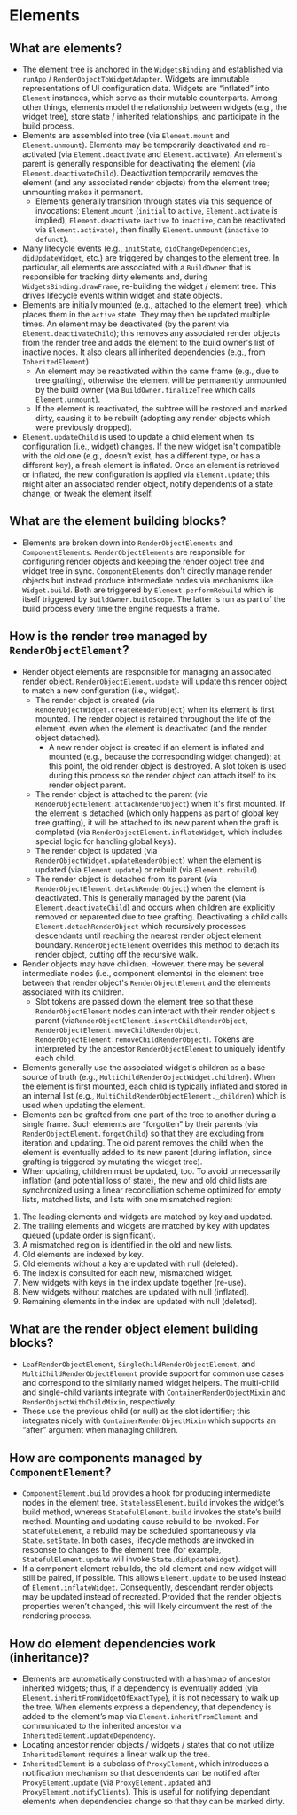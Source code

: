# Elements

## What are elements?

* The element tree is anchored in the `WidgetsBinding` and established via `runApp` / `RenderObjectToWidgetAdapter`. Widgets are immutable representations of UI configuration data. Widgets are “inflated” into `Element` instances, which serve as their mutable counterparts. Among other things, elements model the relationship between widgets \(e.g., the widget tree\), store state / inherited relationships, and participate in the build process.
* Elements are assembled into tree \(via `Element.mount` and `Element.unmount`\). Elements may be temporarily deactivated and re-activated \(via `Element.deactivate` and `Element.activate`\). An element's parent is generally responsible for deactivating the element \(via `Element.deactivateChild`\). Deactivation temporarily removes the element \(and any associated render objects\) from the element tree; unmounting makes it permanent.
  * Elements generally transition through states via this sequence of invocations: `Element.mount` \(`initial` to `active`, `Element.activate` is implied\), `Element.deactivate` \(`active` to `inactive`, can be reactivated via `Element.activate)`, then finally `Element.unmount` \(`inactive` to `defunct`\).
* Many lifecycle events \(e.g., `initState`, `didChangeDependencies`, `didUpdateWidget`, etc.\) are triggered by changes to the element tree. In particular, all elements are associated with a `BuildOwner` that is responsible for tracking dirty elements and, during `WidgetsBinding.drawFrame`, re-building the widget / element tree. This drives lifecycle events within widget and state objects.
* Elements are initially mounted \(e.g., attached to the element tree\), which places them in the `active` state. They may then be updated multiple times. An element may be deactivated \(by the parent via `Element.deactivateChild`\); this removes any associated render objects from the render tree and adds the element to the build owner's list of inactive nodes. It also clears all inherited dependencies \(e.g., from `InheritedElement`\)
  * An element may be reactivated within the same frame \(e.g., due to tree grafting\), otherwise the element will be permanently unmounted by the build owner \(via `BuildOwner.finalizeTree` which calls `Element.unmount`\).
  * If the element is reactivated, the subtree will be restored and marked dirty, causing it to be rebuilt \(adopting any render objects which were previously dropped\). 
* `Element.updateChild` is used to update a child element when its configuration \(i.e., widget\) changes. If the new widget isn't compatible with the old one \(e.g., doesn't exist, has a different type, or has a different key\), a fresh element is inflated. Once an element is retrieved or inflated, the new configuration is applied via `Element.update`; this might alter an associated render object, notify dependents of a state change, or tweak the element itself.

## What are the element building blocks?

* Elements are broken down into `RenderObjectElements` and `ComponentElements`. `RenderObjectElements` are responsible for configuring render objects and keeping the render object tree and widget tree in sync. `ComponentElements` don't directly manage render objects but instead produce intermediate nodes via mechanisms like `Widget.build`. Both are triggered by `Element.performRebuild` which is itself triggered by `BuildOwner.buildScope`. The latter is run as part of the build process every time the engine requests a frame.

## How is the render tree managed by `RenderObjectElement`?

* Render object elements are responsible for managing an associated render object. `RenderObjectElement.update` will update this render object to match a new configuration \(i.e., widget\).
  * The render object is created \(via `RenderObjectWidget.createRenderObject`\) when its element is first mounted. The render object is retained throughout the life of the element, even when the element is deactivated \(and the render object detached\). 
    * A new render object is created if an element is inflated and mounted \(e.g., because the corresponding widget changed\); at this point, the old render object is destroyed. A slot token is used during this process so the render object can attach itself to its render object parent.
  * The render object is attached to the parent \(via `RenderObjectElement.attachRenderObject`\) when it's first mounted. If the element is detached \(which only happens as part of global key tree grafting\), it will be attached to its new parent when the graft is completed \(via `RenderObjectElement.inflateWidget`, which includes special logic for handling global keys\).
  * The render object is updated \(via `RenderObjectWidget.updateRenderObject`\) when the element is updated \(via `Element.update`\) or rebuilt \(via `Element.rebuild`\).
  * The render object is detached from its parent \(via `RenderObjectElement.detachRenderObject`\) when the element is deactivated. This is generally managed by the parent \(via `Element.deactivateChild`\) and occurs when children are explicitly removed or reparented due to tree grafting. Deactivating a child calls `Element.detachRenderObject` which recursively processes descendants until reaching the nearest render object element boundary. `RenderObjectElement` overrides this method to detach its render object, cutting off the recursive walk.
* Render objects may have children. However, there may be several intermediate nodes \(i.e., component elements\) in the element tree between that render object's `RenderObjectElement` and the elements associated with its children.
  * Slot tokens are passed down the element tree so that these `RenderObjectElement` nodes can interact with their render object's parent \(via`RenderObjectElement.insertChildRenderObject`, `RenderObjectElement.moveChildRenderObject`, `RenderObjectElement.removeChildRenderObject`\). Tokens are interpreted by the ancestor `RenderObjectElement` to uniquely identify each child.
* Elements generally use the associated widget's children as a base source of truth \(e.g., `MultiChildRenderObjectWidget.children`\). When the element is first mounted, each child is typically inflated and stored in an internal list \(e.g., `MultiChildRenderObjectElement._children`\) which is used when updating the element.
* Elements can be grafted from one part of the tree to another during a single frame. Such elements are “forgotten” by their parents \(via `RenderObjectElement.forgetChild`\) so that they are excluding from iteration and updating. The old parent removes the child when the element is eventually added to its new parent \(during inflation, since grafting is triggered by mutating the widget tree\).
* When updating, children must be updated, too. To avoid unnecessarily inflation \(and potential loss of state\), the new and old child lists are synchronized using a linear reconciliation scheme optimized for empty lists, matched lists, and lists with one mismatched region:

1. The leading elements and widgets are matched by key and updated.
2. The trailing elements and widgets are matched by key with updates queued \(update order is significant\).
3. A mismatched region is identified in the old and new lists.
4. Old elements are indexed by key.
5. Old elements without a key are updated with null \(deleted\).
6. The index is consulted for each new, mismatched widget.
7. New widgets with keys in the index update together \(re-use\).
8. New widgets without matches are updated with null \(inflated\).
9. Remaining elements in the index are updated with null \(deleted\).

## What are the render object element building blocks?

* `LeafRenderObjectElement`, `SingleChildRenderObjectElement`, and `MultiChildRenderObjectElement` provide support for common use cases and correspond to the similarly named widget helpers. The multi-child and single-child variants integrate with `ContainerRenderObjectMixin` and `RenderObjectWithChildMixin`, respectively.
* These use the previous child \(or null\) as the slot identifier; this integrates nicely with `ContainerRenderObjectMixin` which supports an “after” argument when managing children.

## How are components managed by `ComponentElement`?

* `ComponentElement.build` provides a hook for producing intermediate nodes in the element tree. `StatelessElement.build` invokes the widget’s build method, whereas `StatefulElement.build` invokes the state’s build method. Mounting and updating cause rebuild to be invoked. For `StatefulElement`, a rebuild may be scheduled spontaneously via `State.setState`. In both cases, lifecycle methods are invoked in response to changes to the element tree \(for example, `StatefulElement.update` will invoke `State.didUpdateWidget`\).
* If a component element rebuilds, the old element and new widget will still be paired, if possible. This allows `Element.update` to be used instead of `Element.inflateWidget`. Consequently, descendant render objects may be updated instead of recreated. Provided that the render object’s properties weren’t changed, this will likely circumvent the rest of the rendering process.

## How do element dependencies work \(inheritance\)?

* Elements are automatically constructed with a hashmap of ancestor inherited widgets; thus, if a dependency is eventually added \(via `Element.inheritFromWidgetOfExactType`\), it is not necessary to walk up the tree. When elements express a dependency, that dependency is added to the element’s map via `Element.inheritFromElement` and communicated to the inherited ancestor via `InheritedElement.updateDependency`.
* Locating ancestor render objects / widgets / states that do not utilize `InheritedElement` requires a linear walk up the tree.
* `InheritedElement` is a subclass of `ProxyElement`, which introduces a notification mechanism so that descendents can be notified after `ProxyElement.update` \(via `ProxyElement.updated` and `ProxyElement.notifyClients`\). This is useful for notifying dependant elements when dependencies change so that they can be marked dirty.

